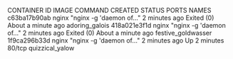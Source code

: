 CONTAINER ID        IMAGE               COMMAND                  CREATED             STATUS                          PORTS               NAMES
c63ba17b90ab        nginx               "nginx -g 'daemon of…"   2 minutes ago       Exited (0) About a minute ago                       adoring_galois
418a021e3f1d        nginx               "nginx -g 'daemon of…"   2 minutes ago       Exited (0) About a minute ago                       festive_goldwasser
1f9ca296b33d        nginx               "nginx -g 'daemon of…"   2 minutes ago       Up 2 minutes                    80/tcp              quizzical_yalow
